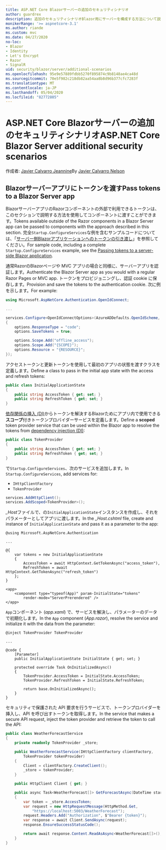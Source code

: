 ```yaml
---
title: ASP.NET Core Blazorサーバーの追加のセキュリティシナリオ
author: guardrex
description: 追加のセキュリティシナリオBlazor用にサーバーを構成する方法について説明します。
monikerRange: '>= aspnetcore-3.1'
ms.author: riande
ms.custom: mvc
ms.date: 04/27/2020
no-loc:
- Blazor
- Identity
- Let's Encrypt
- Razor
- SignalR
uid: security/blazor/server/additional-scenarios
ms.openlocfilehash: 95e9e57889fdbb5270f895874c9b8148ae4ca48d
ms.sourcegitcommit: 70e5f982c218db82aa54aa8b8d96b377cfc7283f
ms.translationtype: MT
ms.contentlocale: ja-JP
ms.lasthandoff: 05/04/2020
ms.locfileid: "82772805"
---
```

# <a name="aspnet-core-blazor-server-additional-security-scenarios"></a><span data-ttu-id="da360-103">ASP.NET Core Blazorサーバーの追加のセキュリティシナリオ</span><span class="sxs-lookup"><span data-stu-id="da360-103">ASP.NET Core Blazor Server additional security scenarios</span></span>

<span data-ttu-id="da360-104">作成者: [Javier Calvarro Jeannine](https://github.com/javiercn)</span><span class="sxs-lookup"><span data-stu-id="da360-104">By [Javier Calvarro Nelson](https://github.com/javiercn)</span></span>

## <a name="pass-tokens-to-a-blazor-server-app"></a><span data-ttu-id="da360-105">Blazorサーバーアプリにトークンを渡す</span><span class="sxs-lookup"><span data-stu-id="da360-105">Pass tokens to a Blazor Server app</span></span>

<span data-ttu-id="da360-106">BlazorサーバーアプリのRazorコンポーネントの外部で利用できるトークンは、このセクションで説明する方法を使用してコンポーネントに渡すことができます。</span><span class="sxs-lookup"><span data-stu-id="da360-106">Tokens available outside of the Razor components in a Blazor Server app can be passed to components with the approach described in this section.</span></span> <span data-ttu-id="da360-107">完全`Startup.ConfigureServices`な例を含むサンプルコードについては、「[サーバー側Blazorアプリケーションへのトークンの引き渡し](https://github.com/javiercn/blazor-server-aad-sample)」を参照してください。</span><span class="sxs-lookup"><span data-stu-id="da360-107">For sample code, including a complete `Startup.ConfigureServices` example, see the [Passing tokens to a server-side Blazor application](https://github.com/javiercn/blazor-server-aad-sample).</span></span>

<span data-ttu-id="da360-108">通常RazorのBlazorページや MVC アプリの場合と同様に、サーバーアプリを認証します。</span><span class="sxs-lookup"><span data-stu-id="da360-108">Authenticate the Blazor Server app as you would with a regular Razor Pages or MVC app.</span></span> <span data-ttu-id="da360-109">トークンをプロビジョニングし、認証 cookie に保存します。</span><span class="sxs-lookup"><span data-stu-id="da360-109">Provision and save the tokens to the authentication cookie.</span></span> <span data-ttu-id="da360-110">次に例を示します。</span><span class="sxs-lookup"><span data-stu-id="da360-110">For example:</span></span>

```csharp
using Microsoft.AspNetCore.Authentication.OpenIdConnect;

...

services.Configure<OpenIdConnectOptions>(AzureADDefaults.OpenIdScheme, options =>
{
    options.ResponseType = "code";
    options.SaveTokens = true;

    options.Scope.Add("offline_access");
    options.Scope.Add("{SCOPE}");
    options.Resource = "{RESOURCE}";
});
```

<span data-ttu-id="da360-111">アクセストークンと更新トークンを使用して最初のアプリの状態を渡すクラスを定義します。</span><span class="sxs-lookup"><span data-stu-id="da360-111">Define a class to pass in the initial app state with the access and refresh tokens:</span></span>

```csharp
public class InitialApplicationState
{
    public string AccessToken { get; set; }
    public string RefreshToken { get; set; }
}
```

<span data-ttu-id="da360-112">[依存関係の挿入 (DI)](xref:blazor/dependency-injection)からトークンを解決するBlazorためにアプリ内で使用できる**スコープ**付きトークンプロバイダーサービスを定義します。</span><span class="sxs-lookup"><span data-stu-id="da360-112">Define a **scoped** token provider service that can be used within the Blazor app to resolve the tokens from [dependency injection (DI)](xref:blazor/dependency-injection):</span></span>

```csharp
public class TokenProvider
{
    public string AccessToken { get; set; }
    public string RefreshToken { get; set; }
}
```

<span data-ttu-id="da360-113">で`Startup.ConfigureServices`、次のサービスを追加します。</span><span class="sxs-lookup"><span data-stu-id="da360-113">In `Startup.ConfigureServices`, add services for:</span></span>

* `IHttpClientFactory`
* `TokenProvider`

```csharp
services.AddHttpClient();
services.AddScoped<TokenProvider>();
```

<span data-ttu-id="da360-114">*_Host*ファイルで、の`InitialApplicationState`インスタンスを作成し、それをパラメーターとしてアプリに渡します。</span><span class="sxs-lookup"><span data-stu-id="da360-114">In the *_Host.cshtml* file, create and instance of `InitialApplicationState` and pass it as a parameter to the app:</span></span>

```cshtml
@using Microsoft.AspNetCore.Authentication

...

@{
    var tokens = new InitialApplicationState
    {
        AccessToken = await HttpContext.GetTokenAsync("access_token"),
        RefreshToken = await HttpContext.GetTokenAsync("refresh_token")
    };
}

<app>
    <component type="typeof(App)" param-InitialState="tokens" 
        render-mode="ServerPrerendered" />
</app>
```

<span data-ttu-id="da360-115">`App`コンポーネント (*app.xaml*) で、サービスを解決し、パラメーターのデータで初期化します。</span><span class="sxs-lookup"><span data-stu-id="da360-115">In the `App` component (*App.razor*), resolve the service and initialize it with the data from the parameter:</span></span>

```razor
@inject TokenProvider TokenProvider

...

@code {
    [Parameter]
    public InitialApplicationState InitialState { get; set; }

    protected override Task OnInitializedAsync()
    {
        TokenProvider.AccessToken = InitialState.AccessToken;
        TokenProvider.RefreshToken = InitialState.RefreshToken;

        return base.OnInitializedAsync();
    }
}
```

<span data-ttu-id="da360-116">セキュリティで保護された API 要求を行うサービスで、トークンプロバイダーを挿入し、API を呼び出すトークンを取得します。</span><span class="sxs-lookup"><span data-stu-id="da360-116">In the service that makes a secure API request, inject the token provider and retrieve the token to call the API:</span></span>

```csharp
public class WeatherForecastService
{
    private readonly TokenProvider _store;

    public WeatherForecastService(IHttpClientFactory clientFactory, 
        TokenProvider tokenProvider)
    {
        Client = clientFactory.CreateClient();
        _store = tokenProvider;
    }

    public HttpClient Client { get; }

    public async Task<WeatherForecast[]> GetForecastAsync(DateTime startDate)
    {
        var token = _store.AccessToken;
        var request = new HttpRequestMessage(HttpMethod.Get, 
            "https://localhost:5003/WeatherForecast");
        request.Headers.Add("Authorization", $"Bearer {token}");
        var response = await Client.SendAsync(request);
        response.EnsureSuccessStatusCode();

        return await response.Content.ReadAsAsync<WeatherForecast[]>();
    }
}
```
